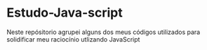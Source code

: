 # Estudo-Java-script

Neste repósitorio agrupei alguns dos meus códigos utilizados para solidificar meu raciocínio utlizando JavaScript 
